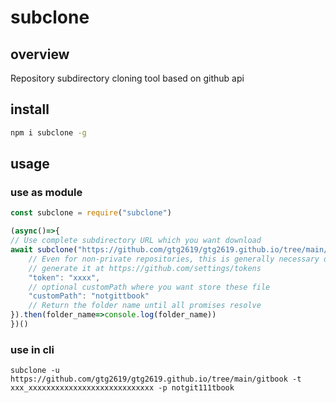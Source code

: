 # subclone

## overview

Repository subdirectory cloning tool based on github api

## install

```bash
npm i subclone -g
```

## usage

### use as module

```js
const subclone = require("subclone")

(async()=>{
// Use complete subdirectory URL which you want download
await subclone("https://github.com/gtg2619/gtg2619.github.io/tree/main/gitbook/images", {
    // Even for non-private repositories, this is generally necessary due to Github rate limits
    // generate it at https://github.com/settings/tokens
    "token": "xxxx",
    // optional customPath where you want store these file
    "customPath": "notgittbook"
    // Return the folder name until all promises resolve
}).then(folder_name=>console.log(folder_name))
})()
```

### use in cli

```
subclone -u  https://github.com/gtg2619/gtg2619.github.io/tree/main/gitbook -t xxx_xxxxxxxxxxxxxxxxxxxxxxxxxxxx -p notgit111tbook
```